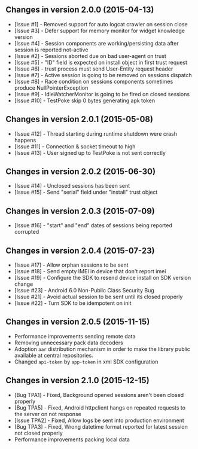 Changes in version 2.0.0 (2015-04-13)
--------------------------------------

- [Issue #1] - Removed support for auto logcat crawler on session close
- [Issue #3] - Defer support for memory monitor for widget knowledge version
- [Issue #4] - Session components are working/persisting data after session is reported not-active
- [Issue #2] - Sessions aborted due on bad user-agent on trust
- [Issue #5] - "ID" field is expected on install object in first trust request
- [Issue #6] - trust process must send User-Entity request header
- [Issue #7] - Active session is going to be removed on sessions dispatch
- [Issue #8] - Race condition on sessions components sometimes produce NullPointerException
- [Issue #9] - IdleWatcherMonitor is going to be fired on closed sessions
- [Issue #10] - TestPoke skip 0 bytes generating apk token



Changes in version 2.0.1 (2015-05-08)
--------------------------------------

- [Issue #12] - Thread starting during runtime shutdown were crash happens
- [Issue #11] - Connection & socket timeout to high
- [Issue #13] - User signed up to TestPoke is not sent correctly


Changes in version 2.0.2 (2015-06-30)
--------------------------------------

- [Issue #14] - Unclosed sessions has been sent
- [Issue #15] - Send "serial" field under "install" trust object


Changes in version 2.0.3 (2015-07-09)
--------------------------------------

- [Issue #16] - "start" and "end" dates of sessions being reported corrupted


Changes in version 2.0.4 (2015-07-23)
--------------------------------------

- [Issue #17] - Allow orphan sessions to be sent
- [Issue #18] - Send empty IMEI in device that don't report imei
- [Issue #19] - Configure the SDK to resend device install on SDK version change
- [Issue #23] - Android 6.0 Non-Public Class Security Bug
- [Issue #21] - Avoid actual session to be sent until its closed properly
- [Issue #22] - Turn SDK to be idempotent on init


Changes in version 2.0.5 (2015-11-15)
--------------------------------------

- Performance improvements sending remote data
- Removing unnecessary pack data decoders
- Adoption `aar` distribution mechanism in order to make the library public available at central
  repositories.
- Changed `api-token` by `app-token` in xml SDK configuration



Changes in version 2.1.0 (2015-12-15)
--------------------------------------

- [Bug TPA1] - Fixed, Background opened sessions aren't been closed properly 
- [Bug TPA5] - Fixed, Android httpclient hangs on repeated requests to the server on not response 
- [Issue TPA2] - Fixed, Allow logs be sent into production environment
- [Bug TPA3] - Fixed, Wrong datetime format reported for latest session not closed properly
- Performance improvements packing local data




 


